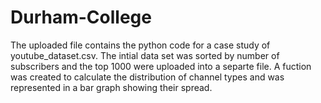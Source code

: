 # Durham-College
The uploaded file contains the python code for a case study of youtube_dataset.csv. The intial data set was sorted by number of subscribers and the top 1000 were uploaded into a separte file. A fuction was created to calculate the distribution of channel types and was represented in a bar graph showing their spread.

